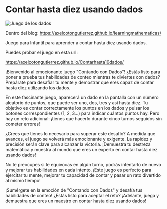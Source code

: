 # Contar hasta diez usando dados

![Juego de los dados](https://axelcotongutierrez.github.io/learningmathematicas/assets/images//posts/Contar3/jcontar10d.jpg)

Dentro del blog: https://axelcotongutierrez.github.io/learningmathematicas/

Juego para Infantil para aprender a contar hasta diez usando dados.

Puedes probar el juego en esta url:

https://axelcotongutierrez.github.io/Contarhasta10dados/

¡Bienvenido al emocionante juego "Contando con Dados"! ¿Estás listo para poner a prueba tus habilidades de conteo mientras te diviertes con dados? Prepárate para desafiar tu mente y demostrar que eres capaz de contar hasta diez utilizando los dados.

En este fascinante juego, aparecerá un dado en la pantalla con un número aleatorio de puntos, que puede ser uno, dos, tres y así hasta diez. Tu objetivo es contar correctamente los puntos en los dados y pulsar los botones correspondientes (1, 2, 3...) para indicar cuántos puntos hay. Pero hay un reto adicional: ¡tienes que hacerlo durante cinco turnos seguidos sin cometer errores!

¿Crees que tienes lo necesario para superar este desafío? A medida que avances, el juego se volverá más emocionante y exigente. La rapidez y precisión serán clave para alcanzar la victoria. ¡Demuestra tu destreza matemática y muestra al mundo que eres un experto en contar hasta diez usando dados!

No te preocupes si te equivocas en algún turno, podrás intentarlo de nuevo y mejorar tus habilidades en cada intento. ¡Este juego es perfecto para ejercitar tu mente, mejorar tu capacidad de contar y pasar un rato divertido al mismo tiempo!

¡Sumérgete en la emoción de "Contando con Dados" y desafía tus habilidades de conteo! ¿Estás listo para aceptar el reto? ¡Adelante, juega y demuestra que eres un maestro en contar hasta diez usando dados!
